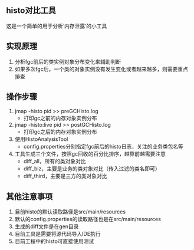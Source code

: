 ## histo对比工具

这是一个简单的用于分析‘内存泄露’的小工具

## 实现原理
1. 分析fgc前后的类实例对象分布变化来辅助判断
2. 如果多次fgc后，一个类的对象实例没有发生变化或者越来越多，则需要重点排查

## 操作步骤
1. jmap -histo pid >> preGCHisto.log
    - 打印gc之前的内存对象实例分布
2. jmap -histo:live pid >> postGCHisto.log
    - 打印gc之后的内存对象实例分布
3. 使用HistoAnalysisTool
    - config.properties分别指定fgc前后的histo日志，关注的业务类包名等
4. 工具生成三个文件，按照gc回收的百分比排序，越靠前越需要注意
    - diff_all，所有的类对象对比
    - diff_biz，主要是业务的类对象对比（传入过滤的类名即可）
    - diff_third，主要是三方的类对象对比
    
## 其他注意事项
1. 目前histo的默认读取路径是src/main/resources
2. 默认的config.properties的读取路径也是在src/main/resources
3. 生成的diff文件是在gen目录
4. 目前工具是需要将源代码导入IDE执行
5. 目前工程中的histo可直接使用测试

